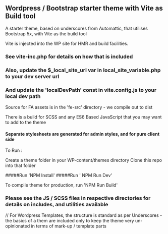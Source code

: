 ## Wordpress / Bootstrap starter theme with Vite as Build tool

A starter theme, based on underscores from Automattic, that utilises Bootstrap 5x, with Vite as the build tool

Vite is injected into the WP site for HMR and build facilities. 
### See vite-inc.php for details on how that is included
### Also, update the $_local_site_url var in local_site_variable.php to your dev server url
### And update the 'localDevPath' const in vite.config.js to your local dev path

Source for FA assets is in the 'fe-src' directory - we compile out to dist


There is a build for SCSS and any ES6 Based JavaScript that you may want to add to the theme

#### Separate stylesheets are generated for admin styles, and for pure client side

To Run :

Create a theme folder in your WP-content/themes directory
Clone this repo into that folder

#####Run 'NPM Install'
#####Run ' NPM Run Dev'

To compile theme for production, run 'NPM Run Build'

### Please see the JS / SCSS files in respective directories for details on includes, and utilities available

// For Wordpress Templates, the structure is standard as per Underscores - the basics of a them are included only
to keep the theme very un-opinionated in terms of mark-up / template parts


